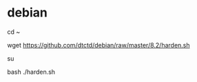 # debian

cd ~

wget https://github.com/dtctd/debian/raw/master/8.2/harden.sh

su

bash ./harden.sh
